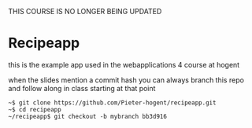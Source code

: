THIS COURSE IS NO LONGER BEING UPDATED

# Recipeapp

this is the example app used in the webapplications 4 course at hogent

when the slides mention a commit hash you can always branch this repo and follow along in class starting at that point

    ~$ git clone https://github.com/Pieter-hogent/recipeapp.git
    ~$ cd recipeapp
    ~/recipeapp$ git checkout -b mybranch bb3d916
